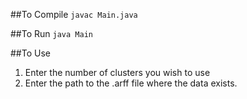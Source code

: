 ##To Compile
`javac Main.java`

##To Run
`java Main`

##To Use
1. Enter the number of clusters you wish to use
2. Enter the path to the .arff file where the data exists.
